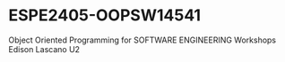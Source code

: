 # ESPE2405-OOPSW14541
Object Oriented Programming for SOFTWARE ENGINEERING
Workshops Edison Lascano U2
